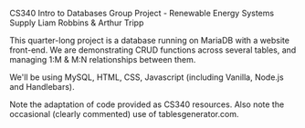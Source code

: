 CS340 Intro to Databases
Group Project - Renewable Energy Systems Supply
Liam Robbins & Arthur Tripp

This quarter-long project is a database running on MariaDB with a website front-end. We are demonstrating CRUD functions across several tables, and managing 1:M & M:N relationships between them.

We'll be using MySQL, HTML, CSS, Javascript (including Vanilla, Node.js and Handlebars).

Note the adaptation of code provided as CS340 resources.
Also note the occasional (clearly commented) use of tablesgenerator.com.